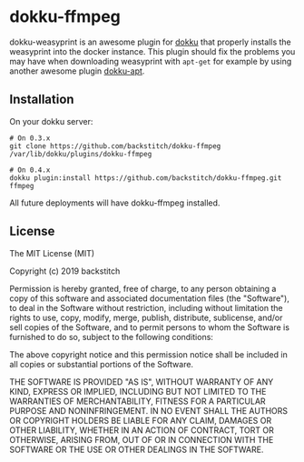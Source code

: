 # dokku-ffmpeg

dokku-weasyprint is an awesome plugin for [dokku][dokku] that properly installs the weasyprint into the docker instance.
This plugin should fix the problems you may have when downloading weasyprint with ```apt-get``` for example by using another awesome plugin [dokku-apt][dokku-apt].

## Installation

On your dokku server:
```
# On 0.3.x
git clone https://github.com/backstitch/dokku-ffmpeg /var/lib/dokku/plugins/dokku-ffmpeg

# On 0.4.x
dokku plugin:install https://github.com/backstitch/dokku-ffmpeg.git ffmpeg
```

All future deployments will have dokku-ffmpeg installed.

## License

The MIT License (MIT)

Copyright (c) 2019 backstitch

Permission is hereby granted, free of charge, to any person obtaining a copy
of this software and associated documentation files (the "Software"), to deal
in the Software without restriction, including without limitation the rights
to use, copy, modify, merge, publish, distribute, sublicense, and/or sell
copies of the Software, and to permit persons to whom the Software is
furnished to do so, subject to the following conditions:

The above copyright notice and this permission notice shall be included in
all copies or substantial portions of the Software.

THE SOFTWARE IS PROVIDED "AS IS", WITHOUT WARRANTY OF ANY KIND, EXPRESS OR
IMPLIED, INCLUDING BUT NOT LIMITED TO THE WARRANTIES OF MERCHANTABILITY,
FITNESS FOR A PARTICULAR PURPOSE AND NONINFRINGEMENT. IN NO EVENT SHALL THE
AUTHORS OR COPYRIGHT HOLDERS BE LIABLE FOR ANY CLAIM, DAMAGES OR OTHER
LIABILITY, WHETHER IN AN ACTION OF CONTRACT, TORT OR OTHERWISE, ARISING FROM,
OUT OF OR IN CONNECTION WITH THE SOFTWARE OR THE USE OR OTHER DEALINGS IN THE
SOFTWARE.

[dokku]: https://github.com/progrium/dokku
[dokku-apt]: https://github.com/F4-Group/dokku-apt
